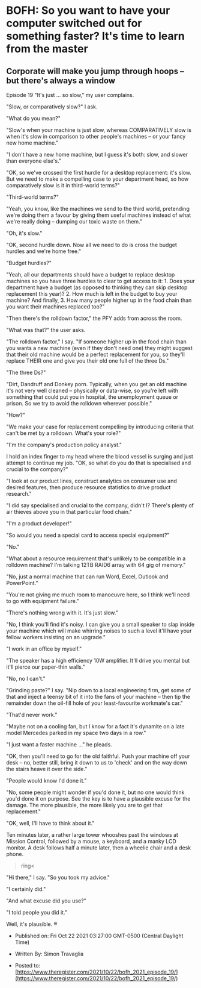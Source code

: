 # BOFH: So you want to have your computer switched out for something faster? It's time to learn from the master

## Corporate will make you jump through hoops – but there's always a window

Episode 19 "It's just … so slow," my user complains.

"Slow, or comparatively slow?" I ask.

"What do you mean?"

"Slow's when your machine is just slow, whereas COMPARATIVELY slow is when it's slow in comparison to other people's machines – or your fancy new home machine."

"I don't have a new home machine, but I guess it's both: slow, and slower than everyone else's."

"OK, so we've crossed the first hurdle for a desktop replacement: it's slow. But we need to make a compelling case to your department head, so how comparatively slow is it in third-world terms?"

"Third-world terms?"

"Yeah, you know, like the machines we send to the third world, pretending we're doing them a favour by giving them useful machines instead of what we're really doing – dumping our toxic waste on them."

"Oh, it's slow."

"OK, second hurdle down. Now all we need to do is cross the budget hurdles and we're home free."

"Budget hurdles?"

"Yeah, all our departments should have a budget to replace desktop machines so you have three hurdles to clear to get access to it: 1. Does your department have a budget (as opposed to thinking they can skip desktop replacement this year)? 2. How much is left in the budget to buy your machine? And finally, 3. How many people higher up in the food chain than you want their machines replaced too?"

"Then there's the rolldown factor," the PFY adds from across the room.

"What was that?" the user asks.

"The rolldown factor," I say. "If someone higher up in the food chain than you wants a new machine (even if they don't need one) they might suggest that their old machine would be a perfect replacement for you, so they'll replace THEIR one and give you their old one full of the three Ds."

"The three Ds?"

"Dirt, Dandruff and Donkey porn. Typically, when you get an old machine it's not very well cleaned – physically or data-wise, so you're left with something that could put you in hospital, the unemployment queue or prison. So we try to avoid the rolldown wherever possible."

"How?"

"We make your case for replacement compelling by introducing criteria that can't be met by a rolldown. What's your role?"

"I'm the company's production policy analyst."

I hold an index finger to my head where the blood vessel is surging and just attempt to continue my job. "OK, so what do you do that is specialised and crucial to the company?"

"I look at our product lines, construct analytics on consumer use and desired features, then produce resource statistics to drive product research."

"I did say specialised and crucial to the company, didn't I? There's plenty of air thieves above you in that particular food chain."

"I'm a product developer!"

"So would you need a special card to access special equipment?"

"No."

"What about a resource requirement that's unlikely to be compatible in a rolldown machine? I'm talking 12TB RAID6 array with 64 gig of memory."

"No, just a normal machine that can run Word, Excel, Outlook and PowerPoint."

"You're not giving me much room to manoeuvre here, so I think we'll need to go with equipment failure."

"There's nothing wrong with it. It's just slow."

"No, I think you'll find it's noisy. I can give you a small speaker to slap inside your machine which will make whirring noises to such a level it'll have your fellow workers insisting on an upgrade."

"I work in an office by myself."

"The speaker has a high efficiency 10W amplifier. It'll drive you mental but it'll pierce our paper-thin walls."

"No, no I can't."

"Grinding paste?" I say. "Nip down to a local engineering firm, get some of that and inject a teensy bit of it into the fans of your machine – then tip the remainder down the oil-fill hole of your least-favourite workmate's car."

"That'd never work."

"Maybe not on a cooling fan, but I know for a fact it's dynamite on a late model Mercedes parked in my space two days in a row."

"I just want a faster machine …" he pleads.

"OK, then you'll need to go for the old faithful. Push your machine off your desk – no, better still, bring it down to us to 'check' and on the way down the stairs heave it over the side."

"People would know I'd done it."

"No, some people might wonder if you'd done it, but no one would think you'd done it on purpose. See the key is to have a plausible excuse for the damage. The more plausible, the more likely you are to get that replacement."

"OK, well, I'll have to think about it."

Ten minutes later, a rather large tower whooshes past the windows at Mission Control, followed by a mouse, a keyboard, and a manky LCD monitor. A desk follows half a minute later, then a wheelie chair and a desk phone.

>ring<

"Hi there," I say. "So you took my advice."

"I certainly did."

"And what excuse did you use?"

"I told people you did it."

Well, it's plausible. ®



- Published on: Fri Oct 22 2021 03:27:00 GMT-0500 (Central Daylight Time)

- Written By: Simon Travaglia

- Posted to: [https://www.theregister.com/2021/10/22/bofh_2021_episode_19/](https://www.theregister.com/2021/10/22/bofh_2021_episode_19/)